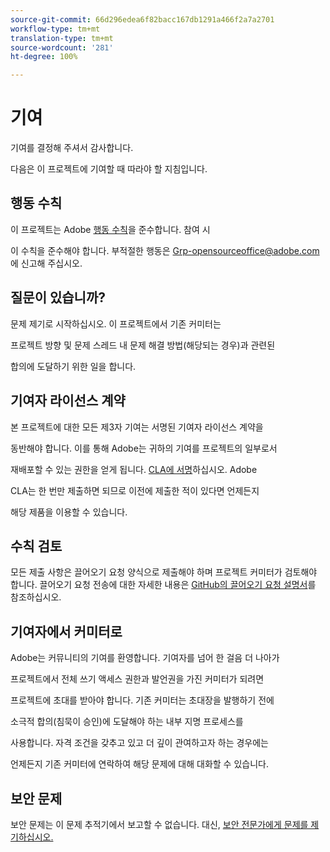 ```yaml
---
source-git-commit: 66d296edea6f82bacc167db1291a466f2a7a2701
workflow-type: tm+mt
translation-type: tm+mt
source-wordcount: '281'
ht-degree: 100%

---
```

# 기여

기여를 결정해 주셔서 감사합니다.

다음은 이 프로젝트에 기여할 때 따라야 할 지침입니다.

## 행동 수칙

이 프로젝트는 Adobe [행동 수칙](code-of-conduct.md)을 준수합니다. 참여 시

이 수칙을 준수해야 합니다. 부적절한 행동은
[Grp-opensourceoffice@adobe.com](mailto:Grp-opensourceoffice@adobe.com)에 신고해 주십시오.

## 질문이 있습니까?

문제 제기로 시작하십시오. 이 프로젝트에서 기존 커미터는

프로젝트 방향 및 문제 스레드 내 문제 해결 방법(해당되는 경우)과 관련된

합의에 도달하기 위한 일을 합니다.

## 기여자 라이선스 계약

본 프로젝트에 대한 모든 제3자 기여는 서명된 기여자 라이선스 계약을

동반해야 합니다. 이를 통해 Adobe는 귀하의 기여를 프로젝트의 일부로서

재배포할 수 있는 권한을 얻게 됩니다. [CLA에 서명](https://opensource.adobe.com/cla.html)하십시오. Adobe

CLA는 한 번만 제출하면 되므로 이전에 제출한 적이 있다면 언제든지

해당 제품을 이용할 수 있습니다.

## 수칙 검토

모든 제출 사항은 끌어오기 요청 양식으로 제출해야 하며 프로젝트
커미터가 검토해야 합니다. 끌어오기 요청 전송에 대한 자세한 내용은
[GitHub의 끌어오기 요청 설명서](https://help.github.com/articles/about-pull-requests/)를 참조하십시오.

<!--
Lastly, please follow the [pull request template](PULL_REQUEST_TEMPLATE.md) when
submitting a pull request!
-->

## 기여자에서 커미터로

Adobe는 커뮤니티의 기여를 환영합니다. 기여자를 넘어 한 걸음 더 나아가

프로젝트에서 전체 쓰기 액세스 권한과 발언권을 가진 커미터가 되려면

프로젝트에 초대를 받아야 합니다. 기존 커미터는 초대장을 발행하기 전에

소극적 합의(침묵이 승인)에 도달해야 하는 내부 지명 프로세스를

사용합니다. 자격 조건을 갖추고 있고 더 깊이 관여하고자 하는 경우에는

언제든지 기존 커미터에 연락하여 해당 문제에 대해 대화할 수 있습니다.

## 보안 문제

보안 문제는 이 문제 추적기에서 보고할 수 없습니다. 대신, [보안 전문가에게 문제를 제기하십시오.](https://helpx.adobe.com/kr/security/alertus.html)
